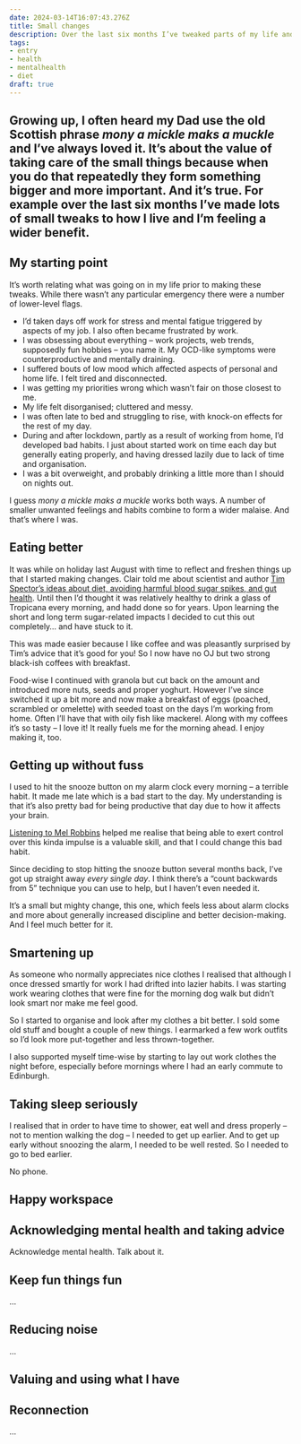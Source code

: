 ```yaml
---
date: 2024-03-14T16:07:43.276Z
title: Small changes
description: Over the last six months I’ve tweaked parts of my life and I’m feeling better for it
tags:
- entry
- health
- mentalhealth
- diet
draft: true
---
```

Growing up, I often heard my Dad use the old Scottish phrase _mony a mickle maks a muckle_ and I’ve always loved it. It’s about the value of taking care of the small things because when you do that repeatedly they form something bigger and more important. And it’s true. For example over the last six months I’ve made lots of small tweaks to how I live and I’m feeling a wider benefit.
---

## My starting point

It’s worth relating what was going on in my life prior to making these tweaks. While there wasn’t any particular emergency there were a number of lower-level flags.

- I’d taken days off work for stress and mental fatigue triggered by aspects of my job. I also often became frustrated by work.
- I was obsessing about everything – work projects, web trends, supposedly fun hobbies – you name it. My OCD-like symptoms were counterproductive and mentally draining.
- I suffered bouts of low mood which affected aspects of personal and home life. I felt tired and disconnected.
- I was getting my priorities wrong which wasn’t fair on those closest to me.
- My life felt disorganised; cluttered and messy.
- I was often late to bed and struggling to rise, with knock-on effects for the rest of my day.
- During and after lockdown, partly as a result of working from home, I’d developed bad habits. I just about started work on time each day but generally eating properly, and having dressed lazily due to lack of time and organisation.
- I was a bit overweight, and probably drinking a little more than I should on nights out.

I guess _mony a mickle maks a muckle_ works both ways. A number of smaller unwanted feelings and habits combine to form a wider malaise. And that’s where I was.

## Eating better

It was while on holiday last August with time to reflect and freshen things up that I started making changes. Clair told me about scientist and author [Tim Spector’s ideas about diet, avoiding harmful blood sugar spikes, and gut health](https://www.theguardian.com/food/2023/apr/25/eat-fibre-first-and-ditch-the-juice-five-quick-and-easy-tips-for-a-much-healthier-meal). Until then I’d thought it was relatively healthy to drink a glass of Tropicana every morning, and hadd done so for years. Upon learning the short and long term sugar-related impacts I decided to cut this out completely… and have stuck to it.

This was made easier because I like coffee and was pleasantly surprised by Tim’s advice that it’s good for you! So I now have no OJ but two strong black-ish coffees with breakfast.

Food-wise I continued with granola but cut back on the amount and introduced more nuts, seeds and proper yoghurt. However I’ve since switched it up a bit more and now make a breakfast of eggs (poached, scrambled or omelette) with seeded toast on the days I’m working from home. Often I’ll have that with oily fish like mackerel. Along with my coffees it’s so tasty – I love it! It really fuels me for the morning ahead. I enjoy making it, too.

## Getting up without fuss

I used to hit the snooze button on my alarm clock every morning – a terrible habit. It made me late which is a bad start to the day. My understanding is that it’s also pretty bad for being productive that day due to how it affects your brain.

[Listening to Mel Robbins](https://youtu.be/s78hCiKjAKk?si=poDnICiziIFgF067) helped me realise that being able to exert control over this kinda impulse is a valuable skill, and that I could change this bad habit.

Since deciding to stop hitting the snooze button several months back, I’ve got up straight away _every single day_. I think there’s a “count backwards from 5” technique you can use to help, but I haven’t even needed it.

It’s a small but mighty change, this one, which feels less about alarm clocks and more about generally increased discipline and better decision-making. And I feel much better for it.

## Smartening up

As someone who normally appreciates nice clothes I realised that although I once dressed smartly for work I had drifted into lazier habits. I was starting work wearing clothes that were fine for the morning dog walk but didn’t look smart nor make me feel good.

So I started to organise and look after my clothes a bit better. I sold some old stuff and bought a couple of new things. I earmarked a few work outfits so I’d look more put-together and less thrown-together.

I also supported myself time-wise by starting to lay out work clothes the night before, especially before mornings where I had an early commute to Edinburgh.

## Taking sleep seriously

I realised that in order to have time to shower, eat well and dress properly – not to mention walking the dog – I needed to get up earlier. And to get up early without snoozing the alarm, I needed to be well rested. So I needed to go to bed earlier.

No phone.

## Happy workspace

## Acknowledging mental health and taking advice

Acknowledge mental health. Talk about it.

## Keep fun things fun

…

## Reducing noise

…



## Valuing and using what I have

## Reconnection

…



<!-- Diary of CEO mental health doctor https://www.youtube.com/watch?v=FN0_ow76hU8) -->
